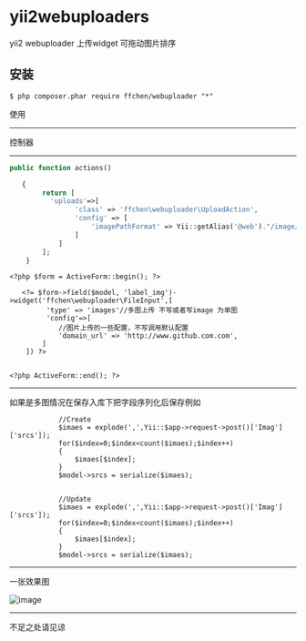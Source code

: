 yii2webuploaders
==========
yii2 webuploader 上传widget  可拖动图片排序

安装
------------
```
$ php composer.phar require ffchen/webuploader "*"

```

使用

------------
控制器

------------
```php
public function actions()

   {
        return [
          'uploads'=>[
                'class' => 'ffchen\webuploader\UploadAction',
                'config' => [
                    'imagePathFormat' => Yii::getAlias('@web')."/image/{yyyy}{mm}{dd}/{time}{rand:6}",
                ]
            ]
        ];
    }

```

```
<?php $form = ActiveForm::begin(); ?>
        
   <?= $form->field($model, 'label_img')->widget('ffchen\webuploader\FileInput',[
         'type' => 'images'//多图上传 不写或者写image 为单图
         'config'=>[
            //图片上传的一些配置，不写调用默认配置
            'domain_url' => 'http://www.github.com.com',
        ]
    ]) ?>
    
    
<?php ActiveForm::end(); ?>
```
------------
如果是多图情况在保存入库下把字段序列化后保存例如

```
            //Create
            $imaes = explode(',',Yii::$app->request->post()['Imag']['srcs']);
            for($index=0;$index<count($imaes);$index++)
            {
                $imaes[$index];
            }
            $model->srcs = serialize($imaes);
            
            
            //Update
            $imaes = explode(',',Yii::$app->request->post()['Imag']['srcs']);
            for($index=0;$index<count($imaes);$index++)
            {
                $imaes[$index];
            }
            $model->srcs = serialize($imaes);
```
------------
一张效果图

 ![image](https://raw.githubusercontent.com/ffchen1227/yii2webuploader/master/20170608110057.jpg)

------------
不足之处请见谅
